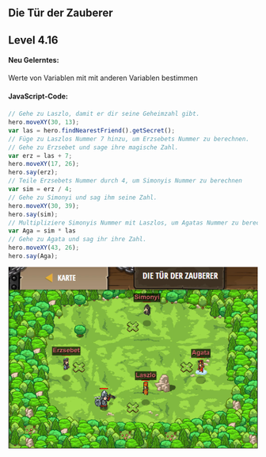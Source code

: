 ## **Die Tür der Zauberer**
## Level 4.16

#### Neu Gelerntes:
Werte von Variablen mit mit anderen Variablen bestimmen

[comment]: <> (Was wurde gelernt und wie funktioniert die Technik?)

#### JavaScript-Code:
```js
// Gehe zu Laszlo, damit er dir seine Geheimzahl gibt.
hero.moveXY(30, 13);
var las = hero.findNearestFriend().getSecret();
// Füge zu Laszlos Nummer 7 hinzu, um Erzsebets Nummer zu berechnen.
// Gehe zu Erzsebet und sage ihre magische Zahl.
var erz = las + 7;
hero.moveXY(17, 26);
hero.say(erz);
// Teile Erzsebets Nummer durch 4, um Simonyis Nummer zu berechnen
var sim = erz / 4;
// Gehe zu Simonyi und sag ihm seine Zahl.
hero.moveXY(30, 39);
hero.say(sim);
// Multipliziere Simonyis Nummer mit Laszlos, um Agatas Nummer zu berechnen.
var Aga = sim * las 
// Gehe zu Agata und sag ihr ihre Zahl.
hero.moveXY(43, 26);
hero.say(Aga);
```
![image](lvl4_16.png)